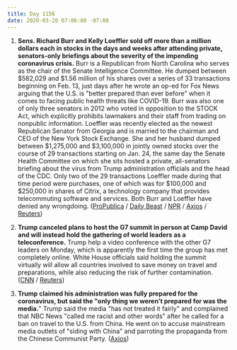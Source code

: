 ```yaml
---
title: Day 1156
date: 2020-03-20 07:06:00 -07:00
---
```


1. **Sens. Richard Burr and Kelly Loeffler sold off more than a million dollars each in stocks in the days and weeks after attending private, senators-only briefings about the severity of the impending coronavirus crisis.** Burr is a Republican from North Carolina who serves as the chair of the Senate Intelligence Committee. He dumped between $582,029 and $1.56 million of his shares over a series of 33 transactions beginning on Feb. 13, just days after he wrote an op-ed for Fox News arguing that the U.S. is "better prepared than ever before" when it comes to facing public health threats like COVID-19. Burr was also one of only three senators in 2012 who voted in opposition to the STOCK Act, which explicitly prohibits lawmakers and their staff from trading on nonpublic information. Loeffler was recently elected as the newest Republican Senator from Georgia and is married to the chairman and CEO of the New York Stock Exchange. She and her husband dumped between $1,275,000 and $3,100,000 in jointly owned stocks over the course of 29 transactions starting on Jan. 24, the same day the Senate Health Committee on which she sits hosted a private, all-senators briefing about the virus from Trump administration officials and the head of the CDC. Only two of the 29 transactions Loeffler made during that time period were purchases, one of which was for $100,000 and $250,000 in shares of Citrix, a technology company that provides telecommuting software and services. Both Burr and Loeffler have denied any wrongdoing. ([ProPublica](https://www.propublica.org/article/senator-dumped-up-to-1-6-million-of-stock-after-reassuring-public-about-coronavirus-preparedness) / [Daily Beast](https://www.thedailybeast.com/sen-kelly-loeffler-dumped-millions-in-stock-after-coronavirus-briefing) / [NPR](https://www.npr.org/2020/03/19/818192535/burr-recording-sparks-questions-about-private-comments-on-covid-19) / [Axios](https://www.axios.com/richard-burr-coronavirus-stock-7bd10426-de87-43d7-9939-8241d2ab08db.html) / [Reuters](https://www.reuters.com/article/us-china-health-usa-intelligence/u-s-spy-agencies-monitor-coronavirus-spread-concerns-about-india-sources-idUSKCN20L37R))

2. **Trump canceled plans to host the G7 summit in person at Camp David and will instead hold the gathering of world leaders as a teleconference.** Trump help a video conference with the other G7 leaders on Monday, which is apparently the first time the group has met completely online.  White House officials said holding the summit virtually will allow all countries involved to save money on travel and preparations, while also reducing the risk of further contamination. ([CNN](https://www.cnn.com/2020/03/19/politics/g7-camp-david-teleconference/index.html) / [Reuters](https://twitter.com/jeffmason1/status/1240766753640194049))

3. **Trump claimed his administration was fully prepared for the coronavirus, but said the "only thing we weren't prepared for was the media.**" Trump said the media "has not treated it fairly" and complained that NBC News "called me racist and other words" after he called for a ban on travel to the U.S. from China. He went on to accuse mainstream media outlets of  "siding with China" and parroting the propaganda from the Chinese Communist Party. ([Axios](https://www.axios.com/trump-coronavirus-media-werent-prepared-bf6b8595-61c6-4e5a-b391-ca1e4446368e.html))